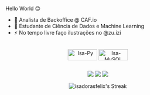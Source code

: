 Hello World 😊

- 🔭 Analista de Backoffice @ CAF.io
- 🌱 Estudante de Ciência de Dados e Machine Learning
- ⚡ No tempo livre faço ilustrações no @zu.izi

<div align="center"> 
  <div style="display: inline_block"><br>
    <img align="center" alt="Isa-Py" height="30" width="80"                   
  src="https://img.shields.io/badge/Python-3776AB?style=for-the-badge&logo=python&logoColor=white"> 
    <img align="center" alt="Isa-MySQL" height="30" width="80" 
  src="https://img.shields.io/badge/MySQL-005C84?style=for-the-badge&logo=mysql&logoColor=white">

  </div>
</div>

##

<div align="center"> 

  <a href = "mailto:felix.silva.isadora@gmail.com"><img src="https://img.shields.io/badge/-Gmail-%23333?style=for-the-badge&logo=gmail&logoColor=white" target="_blank"></a>
  <a href="https://www.linkedin.com/in/isadorasfelix" target="_blank"><img src="https://img.shields.io/badge/-LinkedIn-%230077B5?style=for-the-badge&logo=linkedin&logoColor=white" target="_blank"></a> 
  <a href="https://instagram.com/zu.izi" target="_blank"><img src="https://img.shields.io/badge/-Instagram-%23E4405F?style=for-the-badge&logo=instagram&logoColor=white" target="_blank"></a>
  
</div>
<div align="center"> 
  
<!--
![isadorasfelix's Stats](https://github-readme-stats.vercel.app/api?username=isadorasfelix&theme=midnight-purple&show_icons=true&hide_border=true&count_private=true) 
-->

![isadorasfelix's Streak](https://github-readme-streak-stats.herokuapp.com/?user=isadorasfelix&theme=midnight-purple&hide_border=true)

</div>
